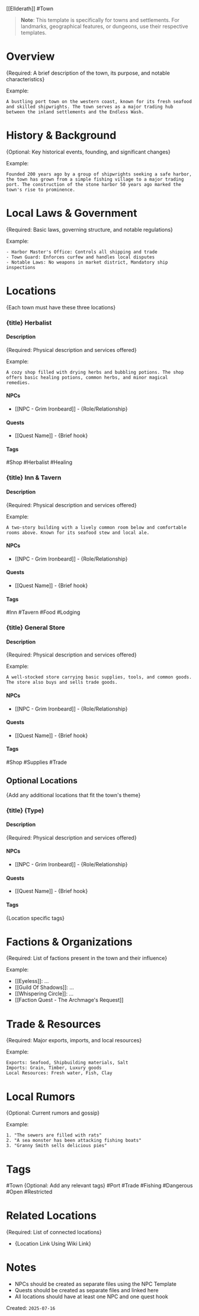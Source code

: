 [[Ellderath]] #Town

> **Note**: This template is specifically for towns and settlements. For landmarks, geographical features, or dungeons, use their respective templates.

# Overview

{Required: A brief description of the town, its purpose, and notable characteristics}

Example:

```
A bustling port town on the western coast, known for its fresh seafood and skilled shipwrights. The town serves as a major trading hub between the inland settlements and the Endless Wash.
```

# History & Background

{Optional: Key historical events, founding, and significant changes}

Example:

```
Founded 200 years ago by a group of shipwrights seeking a safe harbor, the town has grown from a simple fishing village to a major trading port. The construction of the stone harbor 50 years ago marked the town's rise to prominence.
```

# Local Laws & Government

{Required: Basic laws, governing structure, and notable regulations}

Example:

```
- Harbor Master's Office: Controls all shipping and trade
- Town Guard: Enforces curfew and handles local disputes
- Notable Laws: No weapons in market district, Mandatory ship inspections
```

# Locations

{Each town must have these three locations}

### {title} Herbalist

#### Description

{Required: Physical description and services offered}

Example:

```
A cozy shop filled with drying herbs and bubbling potions. The shop offers basic healing potions, common herbs, and minor magical remedies.
```

#### NPCs

- [[NPC - Grim Ironbeard]] - {Role/Relationship}

#### Quests

- [[Quest Name]] - {Brief hook}

#### Tags

#Shop #Herbalist #Healing

### {title} Inn & Tavern

#### Description

{Required: Physical description and services offered}

Example:

```
A two-story building with a lively common room below and comfortable rooms above. Known for its seafood stew and local ale.
```

#### NPCs

- [[NPC - Grim Ironbeard]] - {Role/Relationship}

#### Quests

- [[Quest Name]] - {Brief hook}

#### Tags

#Inn #Tavern #Food #Lodging

### {title} General Store

#### Description

{Required: Physical description and services offered}

Example:

```
A well-stocked store carrying basic supplies, tools, and common goods. The store also buys and sells trade goods.
```

#### NPCs

- [[NPC - Grim Ironbeard]] - {Role/Relationship}

#### Quests

- [[Quest Name]] - {Brief hook}

#### Tags

#Shop #Supplies #Trade

## Optional Locations

{Add any additional locations that fit the town's theme}

### {title} (Type)

#### Description

{Required: Physical description and services offered}

#### NPCs

- [[NPC - Grim Ironbeard]] - {Role/Relationship}

#### Quests

- [[Quest Name]] - {Brief hook}

#### Tags

{Location specific tags}

# Factions & Organizations

{Required: List of factions present in the town and their influence}

Example:

- [[Eyeless]]: ...
- [[Guild Of Shadows]]: ...
- [[Whispering Circle]]: ...
- [[Faction Quest - The Archmage's Request]]

# Trade & Resources

{Required: Major exports, imports, and local resources}

Example:

```
Exports: Seafood, Shipbuilding materials, Salt
Imports: Grain, Timber, Luxury goods
Local Resources: Fresh water, Fish, Clay
```

# Local Rumors

{Optional: Current rumors and gossip}

Example:

```
1. "The sewers are filled with rats"
2. "A sea monster has been attacking fishing boats"
3. "Granny Smith sells delicious pies"
```

# Tags

#Town
{Optional: Add any relevant tags}
#Port #Trade #Fishing #Dangerous #Open #Restricted

# Related Locations

{Required: List of connected locations}

- {Location Link Using Wiki Link}

# Notes

- NPCs should be created as separate files using the NPC Template
- Quests should be created as separate files and linked here
- All locations should have at least one NPC and one quest hook

Created: `2025-07-16`

